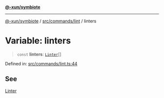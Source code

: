 [**@-xun/symbiote**](../../../../README.md)

***

[@-xun/symbiote](../../../../README.md) / [src/commands/lint](../README.md) / linters

# Variable: linters

> `const` **linters**: [`Linter`](../enumerations/Linter.md)[]

Defined in: [src/commands/lint.ts:44](https://github.com/Xunnamius/symbiote/blob/48c46d37ea3b78fc8beb9f4e201920c2bff28719/src/commands/lint.ts#L44)

## See

[Linter](../enumerations/Linter.md)
